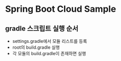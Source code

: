 # Spring Boot Cloud Sample

## gradle 스크립트 실행 순서
- settings.gradle에서 모듈 리스트를 등록
- root의 build.gradle 실행
- 각 모듈의 build.gradle이 존재하면 실행